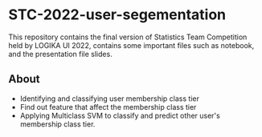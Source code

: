 # STC-2022-user-segementation
This repository contains the final version of Statistics Team Competition held by LOGIKA UI 2022, contains some important files such as notebook, and the presentation file slides.

## About 
- Identifying and classifying user membership class tier 
- Find out feature that affect the membership class tier
- Applying Multiclass SVM to classify and predict other user's membership class tier.
